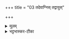 +++
title = "03 तदेवाग्निस् तद्वायुस्"

+++


<details><summary>मूलम्</summary>

तदे॒वाग्निस् तद्वा॒युस्  
तथ्सूर्य॒स्तदु॑ च॒न्द्रमाः॑ ।  
तदे॒व शु॒क्रम् अ॒मृत॒न्  
तद् ब्रह्म॒ तदाप॒स् स  प्र॒जाप॑तिः ॥
</details>

<details><summary>भट्टभास्कर-टीका</summary>

7तदेवाग्निरिति ॥ अतः पराश्चतस्रोऽनुष्टुभः । तत्र प्रथमायां 'तद्ब्रह्म' इति त्र्यक्षराभिक्रान्तस्तृतीयः पादः । तदेव वस्त्व् अग्निर् अग्निभूत्वा हविर्वहनादिना जगत उपकरोति । तद् एव वायुभावेन विहरणप्रेरणादिना जगद्यन्त्रं प्रवर्तयति । तद् एव सूर्यात्मकं वृष्टिप्रकाशादिकारणम् । तदेव कार्यद्वारेण सम्प्रति जगद्धारयति । तदेव चन्द्रमा भूत्वा ओषधिवनस्पत्यादिवृद्ध्या प्राणिनो जीवयति । तदेव शुक्रं रेतोभावेन परिणतं सद् अमृतम् अमृतत्वहेतुः प्रजाभावेन स जायते यथा - 'प्रजामनु प्रजायसे । तदु ते मर्त्यामृतं' इति । तद् एव ब्रह्म परिबृढमन्नं भूत्वा ताः प्रजा जीवयति । तद् एव आपो भूत्वा सस्यादिनिष्पत्तिद्वारेण प्राणिनः प्राणयति । तदेव प्रजापतिपदे स्थितं प्रजानां प्राकृतानां पाता उत्पादयिता भवति ॥  
</details>
